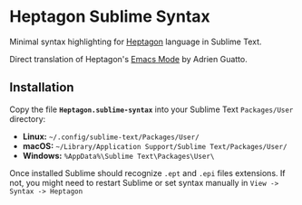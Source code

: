 # Heptagon Sublime Syntax

Minimal syntax highlighting for [Heptagon](https://gitlab.inria.fr/synchrone/heptagon) language in Sublime Text. 

Direct translation of Heptagon's [Emacs Mode](https://gitlab.inria.fr/synchrone/heptagon/-/blob/master/tools/hept-mode.el?ref_type=heads) by Adrien Guatto.

## Installation

Copy the file **`Heptagon.sublime-syntax`** into your Sublime Text `Packages/User` directory:

   * **Linux:** `~/.config/sublime-text/Packages/User/`
   * **macOS:** `~/Library/Application Support/Sublime Text/Packages/User/`
   * **Windows:** `%AppData%\Sublime Text\Packages\User\`

Once installed Sublime should recognize `.ept` and `.epi` files extensions. If not, you might need to restart Sublime or set syntax manually in `View -> Syntax -> Heptagon`